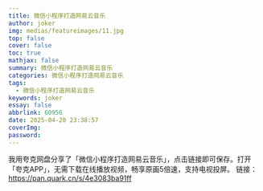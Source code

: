 ```yaml
---
title: 微信小程序打造网易云音乐
author: joker
img: medias/featureimages/11.jpg
top: false
cover: false
toc: true
mathjax: false
summary: 微信小程序打造网易云音乐
categories: 微信小程序打造网易云音乐
tags:
  - 微信小程序打造网易云音乐
keywords: joker
essay: false
abbrlink: 60956
date: 2025-04-20 23:38:57
coverImg:
password:
---
```


我用夸克网盘分享了「微信小程序打造网易云音乐」，点击链接即可保存。打开「夸克APP」，无需下载在线播放视频，畅享原画5倍速，支持电视投屏。
链接：https://pan.quark.cn/s/4e3083ba91ff
